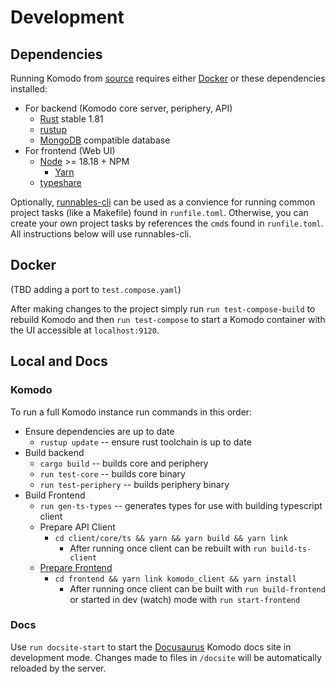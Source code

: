 # Development

## Dependencies

Running Komodo from [source](https://github.com/mbecker20/komodo) requires either [Docker](https://www.docker.com/) or these dependencies installed:

* For backend (Komodo core server, periphery, API)
    * [Rust](https://www.rust-lang.org/) stable 1.81
    * [rustup](https://rustup.rs/)
    * [MongoDB](https://www.mongodb.com/) compatible database
* For frontend (Web UI)
    * [Node](https://nodejs.org/en) >= 18.18 + NPM
        * [Yarn](https://yarnpkg.com/)
    * [typeshare](https://github.com/1password/typeshare)

Optionally, [runnables-cli](https://github.com/mbecker20/runnables-cli) can be used as a convience for running common project tasks (like a Makefile) found in `runfile.toml`. Otherwise, you can create your own project tasks by references the `cmd`s found in `runfile.toml`. All instructions below will use runnables-cli.

## Docker

(TBD adding a port to `test.compose.yaml`)

After making changes to the project simply run `run test-compose-build` to rebuild Komodo and then `run test-compose` to start a Komodo container with the UI accessible at `localhost:9120`.

## Local and Docs

### Komodo

To run a full Komodo instance run commands in this order:

* Ensure dependencies are up to date
    * `rustup update` -- ensure rust toolchain is up to date
* Build backend
    * `cargo build` -- builds core and periphery
    * `run test-core` -- builds core binary
    * `run test-periphery` -- builds periphery binary
* Build Frontend
    * `run gen-ts-types` -- generates types for use with building typescript client
    * Prepare API Client
        * `cd client/core/ts && yarn && yarn build && yarn link`
            * After running once client can be rebuilt with `run build-ts-client`
    * [Prepare Frontend](/frontend//README.md)
        * `cd frontend && yarn link komodo_client && yarn install`
            * After running once client can be built with `run build-frontend` or started in dev (watch) mode with `run start-frontend`

### Docs

Use `run docsite-start` to start the [Docusaurus](https://docusaurus.io/) Komodo docs site in development mode. Changes made to files in `/docsite` will be automatically reloaded by the server.